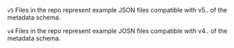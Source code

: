 `v5`
Files in the repo represent example JSON files compatible with v5.*.* of the metadata schema.

`v4`
Files in the repo represent example JOSN files compatible with v4.*.* of the metadata schema.

